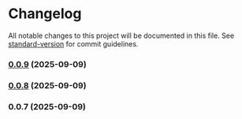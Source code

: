 # Changelog

All notable changes to this project will be documented in this file. See [standard-version](https://github.com/conventional-changelog/standard-version) for commit guidelines.

### [0.0.9](https://github.com/ktalanda/react-wavecoder-components/compare/v0.0.8...v0.0.9) (2025-09-09)

### [0.0.8](https://github.com/ktalanda/react-wavecoder-components/compare/v0.0.7...v0.0.8) (2025-09-09)

### 0.0.7 (2025-09-09)
